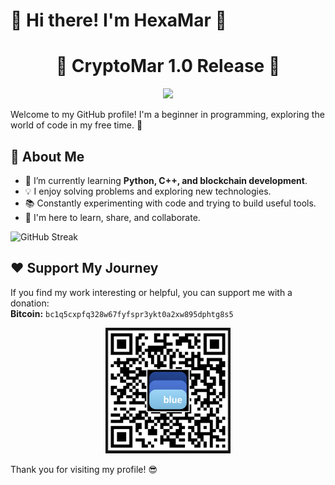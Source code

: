 # 👋 Hi there! I'm HexaMar 🚀
<h1 align="center">
  🚀 CryptoMar 1.0 Release 🚀
</h1>
<p align="center">
  <img src="https://readme-typing-svg.herokuapp.com?font=Fira+Code&size=24&duration=4000&color=36A3F5&center=true&vCenter=true&lines=Full+and+Free+Release+of+CryptoMar+1.0+(English+Version);Полный+и+бесплатный+релиз+CryptoMar+1.0+(Русская+версия);Реліз+повної+і+безкоштовної+версії+CryptoMar+1.0+(Українська+версія)">
</p>


Welcome to my GitHub profile! I'm a beginner in programming, exploring the world of code in my free time. 🚀

## 🔧 About Me
- 🌱 I’m currently learning **Python, C++, and blockchain development**.
- 💡 I enjoy solving problems and exploring new technologies.
- 📚 Constantly experimenting with code and trying to build useful tools.
- 🚀 I'm here to learn, share, and collaborate.

![GitHub Streak](https://github-readme-streak-stats.herokuapp.com/?user=HexaMar&theme=radical)

## ❤️ Support My Journey
If you find my work interesting or helpful, you can support me with a donation:  
**Bitcoin:** `bc1q5cxpfq328w67fyfspr3ykt0a2xw895dphtg8s5`  

<p align="center">
  <img src="https://raw.githubusercontent.com/HexaMar/HexaMar/main/qr.png" alt="QR for Bitcoin donation" width="200">
</p>


Thank you for visiting my profile! 😎
